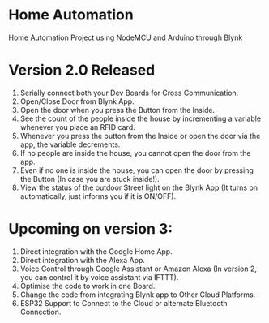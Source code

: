 # Home Automation
Home Automation Project using NodeMCU and Arduino through Blynk

# Version 2.0 Released

1.	Serially connect both your Dev Boards for Cross Communication.
2.	Open/Close Door from Blynk App.
3.	Open the door when you press the Button from the Inside.
4.	See the count of the people inside the house by incrementing a variable whenever you place an RFID card.
5.	Whenever you press the button from the Inside or open the door via the app, the variable decrements.
6.	If no people are inside the house, you cannot open the door from the app.
7.	Even if no one is inside the house, you can open the door by pressing the Button (In case you are stuck inside!).
8.	View the status of the outdoor Street light on the Blynk App (It turns on automatically, just informs you if it is ON/OFF).


# Upcoming on version 3:

1.	Direct integration with the Google Home App.
2.	Direct integration with the Alexa App.
3.	Voice Control through Google Assistant or Amazon Alexa (In version 2, you can control it by voice assistant via IFTTT).
4.	Optimise the code to work in one Board.
5.	Change the code from integrating Blynk app to Other Cloud Platforms.
6.	ESP32 Support to Connect to the Cloud or alternate Bluetooth Connection.
